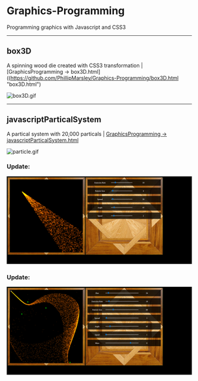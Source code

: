 # Graphics-Programming
Programming graphics with Javascript and CSS3

----
## box3D
A spinning wood die created with CSS3 transformation | 
[GraphicsProgramming -> box3D.html]((https://github.com/PhillipMarsley/Graphics-Programming/box3D.html "box3D.html")

![box3D.gif](https://github.com/PhillipMarsley/Graphics-Programming/blob/master/CubeCSS3.gif "gif")

----
## javascriptParticalSystem
A partical system with 20,000 particals | 
[GraphicsProgramming -> javascriptParticalSystem.html](https://github.com/PhillipMarsley/Graphics-Programming/javascriptParticalSystem.html "javascriptParticalSystem.html")

![particle.gif](https://github.com/PhillipMarsley/Graphics-Programming/blob/master/ParticalJavascript.gif "gif")

### Update:
![particle.png](https://github.com/PhillipMarsley/Graphics-Programming/blob/master/Screenshot-2018-4-22%20Javascript%20Particles.png "img")

### Update:
![particle.png](https://github.com/PhillipMarsley/Graphics-Programming/blob/master/Screenshot-2018-4-23%20Javascript%20Particles.png "img")
